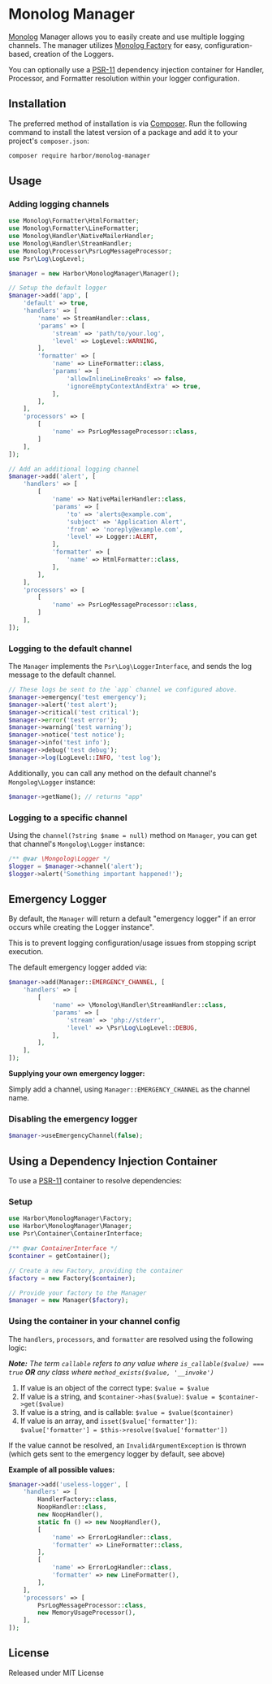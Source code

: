 # Monolog Manager

[Monolog][link-monolog] Manager allows you to easily create and use multiple logging channels. The manager utilizes [Monolog Factory][link-monolog-factory] for easy, configuration-based, creation of the Loggers.

You can optionally use a [PSR-11][link-psr11] dependency injection container for Handler, Processor, and Formatter resolution within your logger configuration.

## Installation

The preferred method of installation is via [Composer](http://getcomposer.org/). Run the following command to install
the latest version of a package and add it to your project's `composer.json`:

```bash
composer require harbor/monolog-manager
```

## Usage

### Adding logging channels

```php
use Monolog\Formatter\HtmlFormatter;
use Monolog\Formatter\LineFormatter;
use Monolog\Handler\NativeMailerHandler;
use Monolog\Handler\StreamHandler;
use Monolog\Processor\PsrLogMessageProcessor;
use Psr\Log\LogLevel;

$manager = new Harbor\MonologManager\Manager();

// Setup the default logger
$manager->add('app', [
    'default' => true,
    'handlers' => [
        'name' => StreamHandler::class,
        'params' => [
            'stream' => 'path/to/your.log',
            'level' => LogLevel::WARNING,
        ],
        'formatter' => [
            'name' => LineFormatter::class,
            'params' => [
                'allowInlineLineBreaks' => false,
                'ignoreEmptyContextAndExtra' => true,
            ],
        ],
    ],
    'processors' => [
        [
            'name' => PsrLogMessageProcessor::class,
        ]
    ],
]);

// Add an additional logging channel
$manager->add('alert', [
    'handlers' => [
        [
            'name' => NativeMailerHandler::class,
            'params' => [
                'to' => 'alerts@example.com',
                'subject' => 'Application Alert',
                'from' => 'noreply@example.com',
                'level' => Logger::ALERT,
            ],
            'formatter' => [
                'name' => HtmlFormatter::class,
            ],
        ],
    ],
    'processors' => [
        [
            'name' => PsrLogMessageProcessor::class,
        ]
    ],
]);
```

### Logging to the default channel

The `Manager` implements the `Psr\Log\LoggerInterface`, and sends the log message to the default channel.

```php
// These logs be sent to the `app` channel we configured above.
$manager->emergency('test emergency');
$manager->alert('test alert');
$manager->critical('test critical');
$manager->error('test error');
$manager->warning('test warning');
$manager->notice('test notice');
$manager->info('test info');
$manager->debug('test debug');
$manager->log(LogLevel::INFO, 'test log');
```

Additionally, you can call any method on the default channel's `Mongolog\Logger` instance:

```php
$manager->getName(); // returns "app"
```

### Logging to a specific channel

Using the `channel(?string $name = null)` method on `Manager`, you can get that channel's `Mongolog\Logger` instance:

```php
/** @var \Mongolog\Logger */
$logger = $manager->channel('alert');
$logger->alert('Something important happened!');
```

## Emergency Logger

By default, the `Manager` will return a default "emergency logger" if an error occurs while creating the Logger instance".

This is to prevent logging configuration/usage issues from stopping script execution.

The default emergency logger added via:

```php
$manager->add(Manager::EMERGENCY_CHANNEL, [
    'handlers' => [
        [
            'name' => \Monolog\Handler\StreamHandler::class,
            'params' => [
                'stream' => 'php://stderr',
                'level' => \Psr\Log\LogLevel::DEBUG,
            ],
        ],
    ],
]);
```

**Supplying your own emergency logger:**

Simply add a channel, using `Manager::EMERGENCY_CHANNEL` as the channel name.

### Disabling the emergency logger

```php
$manager->useEmergencyChannel(false);
```

## Using a Dependency Injection Container

To use a [PSR-11][link-psr11] container to resolve dependencies:

### Setup

```php
use Harbor\MonologManager\Factory;
use Harbor\MonologManager\Manager;
use Psr\Container\ContainerInterface;

/** @var ContainerInterface */
$container = getContainer();

// Create a new Factory, providing the container
$factory = new Factory($container);

// Provide your factory to the Manager
$manager = new Manager($factory);
```

### Using the container in your channel config

The `handlers`, `processors`, and `formatter` are resolved using the following logic:

_**Note:** The term `callable` refers to any value where `is_callable($value) === true` **OR** any class where `method_exists($value, '__invoke')`_

1. If value is an object of the correct type: `$value = $value`
2. If value is a string, and `$container->has($value)`: `$value = $container->get($value)`
3. If value is a string, and is callable: `$value = $value($container)`
5. If value is an array, and `isset($value['formatter'])`: `$value['formatter'] = $this->resolve($value['formatter'])`

If the value cannot be resolved, an `InvalidArgumentException` is thrown (which gets sent to the emergency logger by default, see above)

**Example of all possible values:**

```php
$manager->add('useless-logger', [
    'handlers' => [
        HandlerFactory::class,
        NoopHandler::class,
        new NoopHandler(),
        static fn () => new NoopHandler(),
        [
            'name' => ErrorLogHandler::class,
            'formatter' => LineFormatter::class,
        ],
        [
            'name' => ErrorLogHandler::class,
            'formatter' => new LineFormatter(),
        ],
    ],
    'processors' => [
        PsrLogMessageProcessor::class,
        new MemoryUsageProcessor(),
    ],
]);
```

## License

Released under MIT License

[link-monolog]: https://github.com/Seldaek/monolog
[link-monolog-factory]: https://github.com/nikolaposa/monolog-factory
[link-psr11]: https://www.php-fig.org/psr/psr-11/
[link-packagist]: https://packagist.org/packages/nikolaposa/monolog-factory
